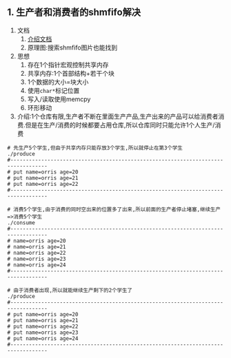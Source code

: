 ## 1. 生产者和消费者的shmfifo解决
1. 文档
    1. [介绍文档](https://blog.csdn.net/nk_test/article/details/50218131)
    2. 原理图:搜索shmfifo图片也能找到
2. 思想
    1. 存在1个指针宏观控制共享内存
    2. 共享内存:1个首部结构+若干个块
    3. 1个数据的大小=块大小
    4. 使用`char*`标记位置
    5. 写入/读取使用memcpy
    6. 环形移动
3. 介绍:1个仓库有限,生产者不断在里面生产产品,生产出来的产品可以给消费者消费.但是在生产/消费的时候都要占用仓库,所以仓库同时只能允许1个人生产/消费
```
# 先生产5个学生,但由于共享内存只能存放3个学生,所以就停止在第3个学生
./produce 
#----------------------------------------------------------------------------------
# put name=orris age=20
# put name=orris age=21
# put name=orris age=22
#----------------------------------------------------------------------------------

# 消费5个学生,由于消费的同时空出来的位置多了出来,所以前面的生产者停止堵塞,继续生产=>消费5个学生
./consume 
#----------------------------------------------------------------------------------
# name=orris age=20
# name=orris age=21
# name=orris age=22
# name=orris age=23
# name=orris age=24
#----------------------------------------------------------------------------------

# 由于消费者出现,所以就能继续生产剩下的2个学生了
./produce 
#----------------------------------------------------------------------------------
# put name=orris age=20
# put name=orris age=21
# put name=orris age=22
# put name=orris age=23
# put name=orris age=24
#----------------------------------------------------------------------------------

```
